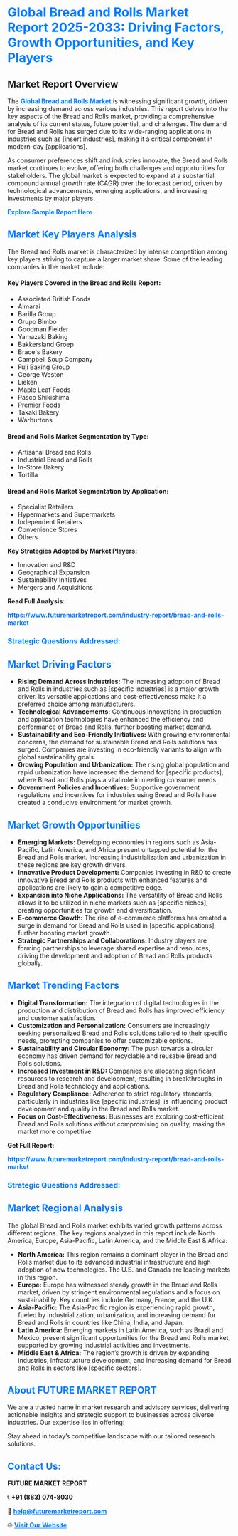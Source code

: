 <h1 style="color: #007BFF;">Global Bread and Rolls Market Report 2025-2033: Driving Factors, Growth Opportunities, and Key Players</h1>

<section id="overview">
<h2>Market Report Overview</h2>
<p>The <a href="https://www.futuremarketreport.com/industry-report/bread-and-rolls-market" style="color: #007BFF; text-decoration: none;"><strong>Global Bread and Rolls Market</strong></a> is witnessing significant growth, driven by increasing demand across various industries. This report delves into the key aspects of the Bread and Rolls market, providing a comprehensive analysis of its current status, future potential, and challenges. The demand for Bread and Rolls has surged due to its wide-ranging applications in industries such as [insert industries], making it a critical component in modern-day [applications].</p>
<p>As consumer preferences shift and industries innovate, the Bread and Rolls market continues to evolve, offering both challenges and opportunities for stakeholders. The global market is expected to expand at a substantial compound annual growth rate (CAGR) over the forecast period, driven by technological advancements, emerging applications, and increasing investments by major players.</p>
</section>

<section id="overview">
<p><a href="https://www.futuremarketreport.com/request-sample/reportId=64069" style="color: #007BFF; text-decoration: none;"><strong>Explore Sample Report Here</strong></a></p>
</section>

<section id="key-players">
<h2 style="color: #007BFF;">Market Key Players Analysis</h2>
<p>The Bread and Rolls market is characterized by intense competition among key players striving to capture a larger market share. Some of the leading companies in the market include:</p>
<h4>Key Players Covered in the Bread and Rolls Report:</h4>
<ul><li>Associated British Foods</li><li>Almarai</li><li>Barilla Group</li><li>Grupo Bimbo</li><li>Goodman Fielder</li><li>Yamazaki Baking</li><li>Bakkersland Groep</li><li>Brace&#039;s Bakery</li><li>Campbell Soup Company</li><li>Fuji Baking Group</li><li>George Weston</li><li>Lieken</li><li>Maple Leaf Foods</li><li>Pasco Shikishima</li><li>Premier Foods</li><li>Takaki Bakery</li><li>Warburtons</li></ul>
<h4>Bread and Rolls Market Segmentation by Type:</h4>
<ul><li>Artisanal Bread and Rolls</li><li>Industrial Bread and Rolls</li><li>In-Store Bakery</li><li>Tortilla</li></ul>

<h4>Bread and Rolls Market Segmentation by Application:</h4>
<ul><li>Specialist Retailers</li><li>Hypermarkets and Supermarkets</li><li>Independent Retailers</li><li>Convenience Stores</li><li>Others</li></ul>
<p><strong>Key Strategies Adopted by Market Players:</strong></p>
<ul>
<li>Innovation and R&D</li>
<li>Geographical Expansion</li>
<li>Sustainability Initiatives</li>
<li>Mergers and Acquisitions</li>
</ul>
</section>

<section>
<p><strong>Read Full Analysis: </strong></p><a href="https://www.futuremarketreport.com/industry-report/bread-and-rolls-market" style="color: #007BFF; text-decoration: none;"><strong>https://www.futuremarketreport.com/industry-report/bread-and-rolls-market</strong></a>
<h3 style="color: #007BFF;">Strategic Questions Addressed:</h3>
</section>

<section id="driving-factors">
<h2 style="color: #007BFF;">Market Driving Factors</h2>
<ul>
<li><strong>Rising Demand Across Industries:</strong> The increasing adoption of Bread and Rolls in industries such as [specific industries] is a major growth driver. Its versatile applications and cost-effectiveness make it a preferred choice among manufacturers.</li>
<li><strong>Technological Advancements:</strong> Continuous innovations in production and application technologies have enhanced the efficiency and performance of Bread and Rolls, further boosting market demand.</li>
<li><strong>Sustainability and Eco-Friendly Initiatives:</strong> With growing environmental concerns, the demand for sustainable Bread and Rolls solutions has surged. Companies are investing in eco-friendly variants to align with global sustainability goals.</li>
<li><strong>Growing Population and Urbanization:</strong> The rising global population and rapid urbanization have increased the demand for [specific products], where Bread and Rolls plays a vital role in meeting consumer needs.</li>
<li><strong>Government Policies and Incentives:</strong> Supportive government regulations and incentives for industries using Bread and Rolls have created a conducive environment for market growth.</li>
</ul>
</section>

<section id="growth-opportunities">
<h2 style="color: #007BFF;">Market Growth Opportunities</h2>
<ul>
<li><strong>Emerging Markets:</strong> Developing economies in regions such as Asia-Pacific, Latin America, and Africa present untapped potential for the Bread and Rolls market. Increasing industrialization and urbanization in these regions are key growth drivers.</li>
<li><strong>Innovative Product Development:</strong> Companies investing in R&D to create innovative Bread and Rolls products with enhanced features and applications are likely to gain a competitive edge.</li>
<li><strong>Expansion into Niche Applications:</strong> The versatility of Bread and Rolls allows it to be utilized in niche markets such as [specific niches], creating opportunities for growth and diversification.</li>
<li><strong>E-commerce Growth:</strong> The rise of e-commerce platforms has created a surge in demand for Bread and Rolls used in [specific applications], further boosting market growth.</li>
<li><strong>Strategic Partnerships and Collaborations:</strong> Industry players are forming partnerships to leverage shared expertise and resources, driving the development and adoption of Bread and Rolls products globally.</li>
</ul>
</section>

<section id="trending-factors">
<h2 style="color: #007BFF;">Market Trending Factors</h2>
<ul>
<li><strong>Digital Transformation:</strong> The integration of digital technologies in the production and distribution of Bread and Rolls has improved efficiency and customer satisfaction.</li>
<li><strong>Customization and Personalization:</strong> Consumers are increasingly seeking personalized Bread and Rolls solutions tailored to their specific needs, prompting companies to offer customizable options.</li>
<li><strong>Sustainability and Circular Economy:</strong> The push towards a circular economy has driven demand for recyclable and reusable Bread and Rolls solutions.</li>
<li><strong>Increased Investment in R&D:</strong> Companies are allocating significant resources to research and development, resulting in breakthroughs in Bread and Rolls technology and applications.</li>
<li><strong>Regulatory Compliance:</strong> Adherence to strict regulatory standards, particularly in industries like [specific industries], is influencing product development and quality in the Bread and Rolls market.</li>
<li><strong>Focus on Cost-Effectiveness:</strong> Businesses are exploring cost-efficient Bread and Rolls solutions without compromising on quality, making the market more competitive.</li>
</ul>
</section>

<section>
<p><strong>Get Full Report: </strong></p><a href="https://www.futuremarketreport.com/industry-report/bread-and-rolls-market" style="color: #007BFF; text-decoration: none;"><strong>https://www.futuremarketreport.com/industry-report/bread-and-rolls-market</strong></a>
<h3 style="color: #007BFF;">Strategic Questions Addressed:</h3>
</section>


<section id="regional-analysis">
<h2 style="color: #007BFF;">Market Regional Analysis</h2>
<p>The global Bread and Rolls market exhibits varied growth patterns across different regions. The key regions analyzed in this report include North America, Europe, Asia-Pacific, Latin America, and the Middle East & Africa:</p>
<ul>
<li><strong>North America:</strong> This region remains a dominant player in the Bread and Rolls market due to its advanced industrial infrastructure and high adoption of new technologies. The U.S. and Canada are leading markets in this region.</li>
<li><strong>Europe:</strong> Europe has witnessed steady growth in the Bread and Rolls market, driven by stringent environmental regulations and a focus on sustainability. Key countries include Germany, France, and the U.K.</li>
<li><strong>Asia-Pacific:</strong> The Asia-Pacific region is experiencing rapid growth, fueled by industrialization, urbanization, and increasing demand for Bread and Rolls in countries like China, India, and Japan.</li>
<li><strong>Latin America:</strong> Emerging markets in Latin America, such as Brazil and Mexico, present significant opportunities for the Bread and Rolls market, supported by growing industrial activities and investments.</li>
<li><strong>Middle East & Africa:</strong> The region’s growth is driven by expanding industries, infrastructure development, and increasing demand for Bread and Rolls in sectors like [specific sectors].</li>
</ul>
</section>

<footer>
<h2 style="color: #007BFF;">About FUTURE MARKET REPORT</h2>
<p>We are a trusted name in market research and advisory services, delivering actionable insights and strategic support to businesses across diverse industries. Our expertise lies in offering:</p>

<p>Stay ahead in today’s competitive landscape with our tailored research solutions.</p>

<h2 style="color: #007BFF;">Contact Us:</h2>
<p><strong>FUTURE MARKET REPORT</strong></p>
<p>📞 <strong>+91 (883) 074-8030</strong></p>
<p>📧 <strong><a href="mailto:help@futuremarketreport.com" style="color: #007BFF;">help@futuremarketreport.com</a></strong></p>
<p>🌐 <strong><a href="https://www.futuremarketreport.com/" style="color: #007BFF;">Visit Our Website</a></strong></p>
</footer>